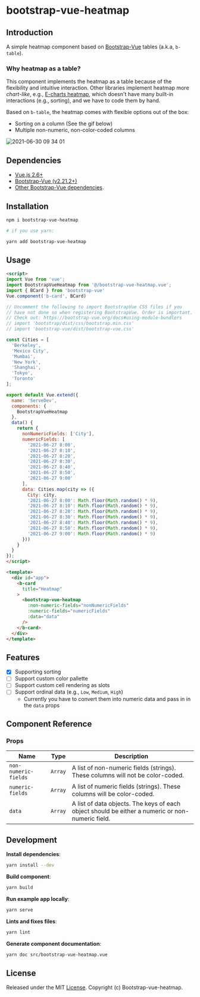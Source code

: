# bootstrap-vue-heatmap

## Introduction
A simple heatmap component based on [Bootstrap-Vue](https://bootstrap-vue.org/) tables (a.k.a, `b-table`).

### Why heatmap as a table?
This component implements the heatmap as a table because of the flexibility and intuitive interaction. Other libraries implement heatmap more *chart-like*, e.g., [E-charts heatmap](https://echarts.apache.org/examples/en/editor.html?c=heatmap-cartesian), which doesn't have many built-in interactions (e.g., sorting), and we have to code them by hand.

Based on `b-table`, the heatmap comes with flexible options out of the box:
- Sorting on a column (See the gif below)
- Multiple non-numeric, non-color-coded columns

![2021-06-30 09 34 01](https://user-images.githubusercontent.com/2715151/123969615-621f5e00-d986-11eb-9e32-a8c3f82749e0.gif)


## Dependencies


* [Vue.js 2.6+](https://vuejs.org/2016/04/27/announcing-2.0/)
* [Bootstrap-Vue (v2.21.2+)](https://bootstrap-vue.org/)
* [Other Bootstrap-Vue dependencies](https://bootstrap-vue.org/docs).

## Installation

```bash
npm i bootstrap-vue-heatmap

# if you use yarn:

yarn add bootstrap-vue-heatmap
```

## Usage

```html
<script>
import Vue from 'vue';
import BootstrapVueHeatmap from '@/bootstrap-vue-heatmap.vue';
import { BCard } from 'bootstrap-vue'
Vue.component('b-card', BCard)

// Uncomment the following to import BootstrapVue CSS files if you
// have not done so when registering BootstrapVue. Order is important.
// Check out: https://bootstrap-vue.org/docs#using-module-bundlers
// import 'bootstrap/dist/css/bootstrap.min.css'
// import 'bootstrap-vue/dist/bootstrap-vue.css'

const Cities = [
  'Berkeley',
  'Mexico City',
  'Mumbai',
  'New York',
  'Shanghai',
  'Tokyo',
  'Toronto'
];

export default Vue.extend({
  name: 'ServeDev',
  components: {
    BootstrapVueHeatmap
  },
  data() {
    return {
      nonNumericFields: ['City'],
      numericFields: [
        '2021-06-27 8:00',
        '2021-06-27 8:10',
        '2021-06-27 8:20',
        '2021-06-27 8:30',
        '2021-06-27 8:40',
        '2021-06-27 8:50',
        '2021-06-27 9:00'
      ],
      data: Cities.map(city => ({
        City: city,
        '2021-06-27 8:00': Math.floor(Math.random() * 9),
        '2021-06-27 8:10': Math.floor(Math.random() * 9),
        '2021-06-27 8:20': Math.floor(Math.random() * 9),
        '2021-06-27 8:30': Math.floor(Math.random() * 9),
        '2021-06-27 8:40': Math.floor(Math.random() * 9),
        '2021-06-27 8:50': Math.floor(Math.random() * 9),
        '2021-06-27 9:00': Math.floor(Math.random() * 9)
      }))
    }
  }
});
</script>

<template>
  <div id="app">
    <b-card
      title="Heatmap"
    >
      <bootstrap-vue-heatmap
        :non-numeric-fields="nonNumericFields"
        :numeric-fields="numericFields"
        :data="data"
      />
    </b-card>
  </div>
</template>

```


## Features
- [x] Supporting sorting
- [ ] Support custom color pallette
- [ ] Support custom cell rendering as slots
- [ ] Support ordinal data (e.g., `Low`, `Medium`, `High`)
  - Currently you have to convert them into numeric data and pass in in the `data` props

## Component Reference
### Props

| Name                 | Type    | Description                                                                                                     |
| -------------------- | ------- | --------------------------------------------------------------------------------------------------------------- |
| `non-numeric-fields` | `Array` | A list of non-numeric fields (strings). These columns will not be color-coded.                                  |
| `numeric-fields`     | `Array` | A list of numeric fields (strings). These columns will be color-coded.                                          |
| `data`               | `Array` | A list of data objects. The keys of each object should be either a numeric or non-numeric field.|

## Development

**Install dependencies**:
```bash
yarn install --dev
```

**Build component**:
```bash
yarn build
```

**Run example app locally**:
```bash
yarn serve
```

**Lints and fixes files**:
```bash
yarn lint
```

**Generate component documentation**:
```bash
yarn doc src/bootstrap-vue-heatmap.vue
```

## License

Released under the MIT [License](./LICENSE). Copyright (c) Bootstrap-vue-heatmap.